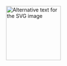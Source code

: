 <img src="https://zyne-bot.vercel.app/api/image?width=100&height=20&fill=000000&color=ffffff&text=siri" alt="Alternative text for the SVG image" width="150" />
